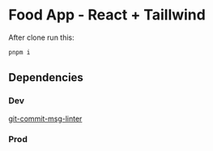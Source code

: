 # Food App - React + Taillwind

After clone run this:

```sh
pnpm i
```

## Dependencies

### Dev

[git-commit-msg-linter](https://www.npmjs.com/package/git-commit-msg-linter)

### Prod
